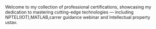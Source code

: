 Welcome to my collection of professional certifications, showcasing my dedication to mastering cutting-edge technologies — including NPTEL(IOT),MATLAB,carrer guidance webinar and Intellectual property ustav.
